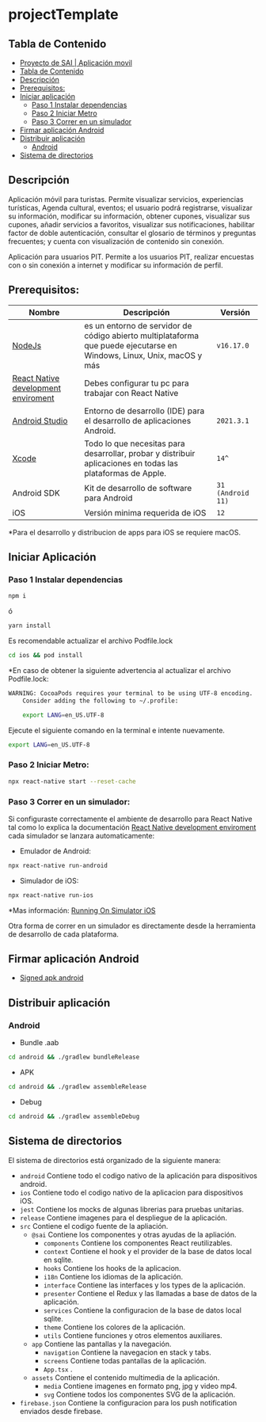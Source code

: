 # projectTemplate

## Tabla de Contenido
- [Proyecto de SAI | Aplicación movil](#proyecto-de-sai--aplicación-movil)
- [Tabla de Contenido](#tabla-de-contenido)
- [Descripción](#descripción)
- [Prerequisitos:](#prerequisitos)
- [Iniciar aplicación](#iniciar-aplicación)
  - [Paso 1 Instalar dependencias](#paso-1-instalar-dependencias)
  - [Paso 2 Iniciar Metro](#paso-2-iniciar-metro)
  - [Paso 3 Correr en un simulador](#paso-3-correr-en-un-simulador)
- [Firmar aplicación Android](#firmar-aplicación-android)
- [Distribuir aplicación](#distribuir-aplicación)
  - [Android](#android)
- [Sistema de directorios](#sistema-de-directorios)



<a name="descripción"></a>

## Descripción
Aplicación móvil para turistas. 
Permite visualizar servicios, experiencias turísticas, Agenda cultural, eventos; el usuario podrá registrarse, visualizar su información, modificar su información, obtener cupones, visualizar sus cupones,  añadir servicios a favoritos, visualizar sus notificaciones, habilitar factor de doble autenticación, consultar el glosario de términos y preguntas frecuentes; y cuenta con visualización de contenido sin conexión.

Aplicación para usuarios PIT.
Permite a los usuarios PIT, realizar encuestas con o sin conexión a internet y modificar su información de perfil.

<a name="prerequisitos"></a>

## Prerequisitos:

| Nombre | Descripción | Versión |
| -- | -- | -- |
| [NodeJs](https://nodejs.org/) | es un entorno de servidor de código abierto multiplataforma que puede ejecutarse en Windows, Linux, Unix, macOS y más | ``v16.17.0`` | 
| [React Native development enviroment](https://reactnative.dev/docs/environment-setup) | Debes configurar tu pc para trabajar con React Native |  
| [Android Studio](https://developer.android.com/studio) | Entorno de desarrollo (IDE) para el desarrollo de aplicaciones Android. | ``2021.3.1`` | 
| [Xcode](https://developer.apple.com/xcode/) | Todo lo que necesitas para desarrollar, probar y distribuir aplicaciones en todas las plataformas de Apple.  | ``14^`` | 
Android SDK | Kit de desarrollo de software para Android  | ``31 (Android 11)``|
iOS| Versión minima requerida de iOS | ``12`` |

*Para el desarrollo y distribucion de apps para iOS se requiere macOS.

## Iniciar Aplicación

### Paso 1 Instalar dependencias

```bash
npm i
```
ó
```bash
yarn install
```

Es recomendable actualizar el archivo Podfile.lock
```bash
cd ios && pod install
```
*En caso de obtener la siguiente advertencia al actualizar el archivo Podfile.lock:
```bash
WARNING: CocoaPods requires your terminal to be using UTF-8 encoding.
    Consider adding the following to ~/.profile:

    export LANG=en_US.UTF-8
```
Ejecute el siguiente comando en la terminal e intente nuevamente.
```bash
export LANG=en_US.UTF-8
```
### Paso 2 Iniciar Metro:
```bash
npx react-native start --reset-cache
```
### Paso 3 Correr en un simulador: 
Si configuraste correctamente el ambiente de desarrollo para React Native tal como lo explica la documentación [React Native development enviroment](https://reactnative.dev/docs/environment-setup) cada simulador se lanzara automaticamente:
- Emulador de Android: 
```bash
npx react-native run-android
```
- Simulador de iOS: 
```bash
npx react-native run-ios
```
*Mas información: [Running On Simulator iOS](https://reactnative.dev/docs/running-on-simulator-ios)

Otra forma de correr en un simulador es directamente desde la herramienta de desarrollo de cada plataforma.

## Firmar aplicación Android
- [Signed apk android](https://reactnative.dev/docs/signed-apk-android)

## Distribuir aplicación
### Android
- Bundle .aab
```bash
cd android && ./gradlew bundleRelease
```
- APK
```bash
cd android && ./gradlew assembleRelease
```
- Debug
```bash
cd android && ./gradlew assembleDebug
```

## Sistema de directorios

El sistema de directorios está organizado de la siguiente manera:
- `android` Contiene todo el codigo nativo de la aplicación para dispositivos android.
- `ios` Contiene todo el codigo nativo de la aplicacion para dispositivos iOS.
- `jest` Contiene los mocks de algunas librerias para pruebas unitarias.
- `release` Contiene imagenes para el despliegue de la aplicación.
- `src` Contiene el codigo fuente de la apliación.
	- `@sai` Contiene los componentes y otras ayudas de la apliación.
	  - `components` Contiene los componentes React reutilizables.
	  - `context` Contiene el hook y el provider de la base de datos local en sqlite.
	  - `hooks` Contiene los hooks de la aplicacion.
	  - `i18n` Contiene los idiomas de la aplicación.
      - `interface` Contiene las interfaces y los types de la aplicación.
      - `presenter` Contiene el Redux y las llamadas a base de datos de la aplicación.
      - `services` Contiene la configuracion de la base de datos local sqlite.
      - `theme` Contiene los colores de la aplicación.
      - `utils` Contiene funciones y otros elementos auxiliares.
  - `app` Contiene las pantallas y la navegación.
	  - `navigation` Contiene la navegacion en stack y tabs.
	  - `screens` Contiene todas pantallas de la aplicación.
    - `App.tsx` .
  - `assets` Contiene el contenido multimedia de la aplicación.
	  - `media` Contiene imagenes en formato png, jpg y video mp4.
	  - `svg` Contiene todos los componentes SVG de la aplicación.
- `firebase.json` Contiene la configuracion para los push notification enviados desde firebase.
